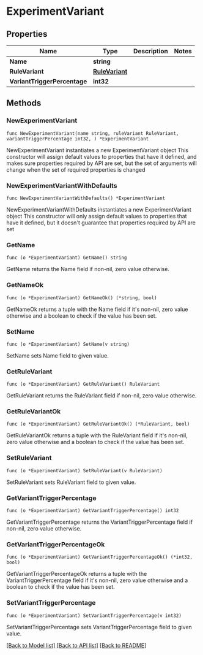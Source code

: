 # ExperimentVariant

## Properties

Name | Type | Description | Notes
------------ | ------------- | ------------- | -------------
**Name** | **string** |  | 
**RuleVariant** | [**RuleVariant**](RuleVariant.md) |  | 
**VariantTriggerPercentage** | **int32** |  | 

## Methods

### NewExperimentVariant

`func NewExperimentVariant(name string, ruleVariant RuleVariant, variantTriggerPercentage int32, ) *ExperimentVariant`

NewExperimentVariant instantiates a new ExperimentVariant object
This constructor will assign default values to properties that have it defined,
and makes sure properties required by API are set, but the set of arguments
will change when the set of required properties is changed

### NewExperimentVariantWithDefaults

`func NewExperimentVariantWithDefaults() *ExperimentVariant`

NewExperimentVariantWithDefaults instantiates a new ExperimentVariant object
This constructor will only assign default values to properties that have it defined,
but it doesn't guarantee that properties required by API are set

### GetName

`func (o *ExperimentVariant) GetName() string`

GetName returns the Name field if non-nil, zero value otherwise.

### GetNameOk

`func (o *ExperimentVariant) GetNameOk() (*string, bool)`

GetNameOk returns a tuple with the Name field if it's non-nil, zero value otherwise
and a boolean to check if the value has been set.

### SetName

`func (o *ExperimentVariant) SetName(v string)`

SetName sets Name field to given value.


### GetRuleVariant

`func (o *ExperimentVariant) GetRuleVariant() RuleVariant`

GetRuleVariant returns the RuleVariant field if non-nil, zero value otherwise.

### GetRuleVariantOk

`func (o *ExperimentVariant) GetRuleVariantOk() (*RuleVariant, bool)`

GetRuleVariantOk returns a tuple with the RuleVariant field if it's non-nil, zero value otherwise
and a boolean to check if the value has been set.

### SetRuleVariant

`func (o *ExperimentVariant) SetRuleVariant(v RuleVariant)`

SetRuleVariant sets RuleVariant field to given value.


### GetVariantTriggerPercentage

`func (o *ExperimentVariant) GetVariantTriggerPercentage() int32`

GetVariantTriggerPercentage returns the VariantTriggerPercentage field if non-nil, zero value otherwise.

### GetVariantTriggerPercentageOk

`func (o *ExperimentVariant) GetVariantTriggerPercentageOk() (*int32, bool)`

GetVariantTriggerPercentageOk returns a tuple with the VariantTriggerPercentage field if it's non-nil, zero value otherwise
and a boolean to check if the value has been set.

### SetVariantTriggerPercentage

`func (o *ExperimentVariant) SetVariantTriggerPercentage(v int32)`

SetVariantTriggerPercentage sets VariantTriggerPercentage field to given value.



[[Back to Model list]](../README.md#documentation-for-models) [[Back to API list]](../README.md#documentation-for-api-endpoints) [[Back to README]](../README.md)


